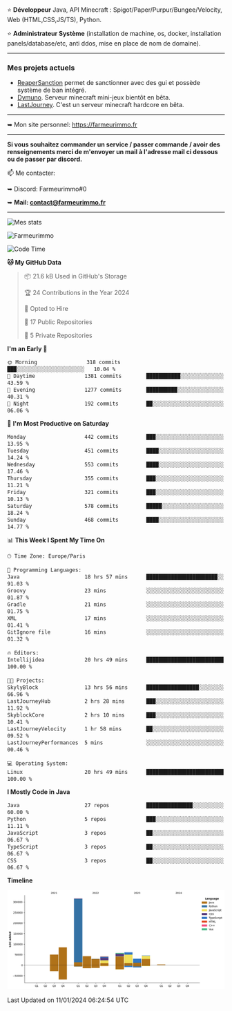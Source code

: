 ⭐ **Développeur** Java, API Minecraft : Spigot/Paper/Purpur/Bungee/Velocity, Web (HTML,CSS,JS/TS), Python.

⭐ **Administrateur Système** (installation de machine, os, docker, installation panels/database/etc, anti ddos, mise en place de nom de domaine).

---

### Mes projets actuels
- [ReaperSanction](https://www.spigotmc.org/resources/reapersanction.89580/) permet de sanctionner avec des gui et possède système de ban intégré.
- [Dymuno](https://discord.gg/dymuno-community-986460742293282886). Serveur minecraft mini-jeux bientôt en bêta.
- [LastJourney](https://lastjourney.fr). C'est un serveur minecraft hardcore en bêta.

---

➥ Mon site personnel: https://farmeurimmo.fr

---

**Si vous souhaitez commander un service / passer commande / avoir des renseignements merci de m'envoyer un mail à l'adresse mail ci dessous ou de passer par discord.**

📫 Me contacter:
 
   ➥ Discord: Farmeurimmo#0
   
   ➥ **Mail: contact@farmeurimmo.fr**

---

![Mes stats](https://github-readme-stats.farmeurimmo.fr/api?username=Farmeurimmo&count_private=true&show_icons=true&theme=radical)

<img src="https://komarev.com/ghpvc/?username=Farmeurimmo" alt="Farmeurimmo" />

<!--START_SECTION:waka-->
![Code Time](http://img.shields.io/badge/Code%20Time-1%2C110%20hrs%2024%20mins-blue)

**🐱 My GitHub Data** 

> 📦 21.6 kB Used in GitHub's Storage 
 > 
> 🏆 24 Contributions in the Year 2024
 > 
> 💼 Opted to Hire
 > 
> 📜 17 Public Repositories 
 > 
> 🔑 5 Private Repositories 
 > 
**I'm an Early 🐤** 

```text
🌞 Morning                318 commits         ███░░░░░░░░░░░░░░░░░░░░░░   10.04 % 
🌆 Daytime                1381 commits        ███████████░░░░░░░░░░░░░░   43.59 % 
🌃 Evening                1277 commits        ██████████░░░░░░░░░░░░░░░   40.31 % 
🌙 Night                  192 commits         ██░░░░░░░░░░░░░░░░░░░░░░░   06.06 % 
```
📅 **I'm Most Productive on Saturday** 

```text
Monday                   442 commits         ███░░░░░░░░░░░░░░░░░░░░░░   13.95 % 
Tuesday                  451 commits         ████░░░░░░░░░░░░░░░░░░░░░   14.24 % 
Wednesday                553 commits         ████░░░░░░░░░░░░░░░░░░░░░   17.46 % 
Thursday                 355 commits         ███░░░░░░░░░░░░░░░░░░░░░░   11.21 % 
Friday                   321 commits         ███░░░░░░░░░░░░░░░░░░░░░░   10.13 % 
Saturday                 578 commits         █████░░░░░░░░░░░░░░░░░░░░   18.24 % 
Sunday                   468 commits         ████░░░░░░░░░░░░░░░░░░░░░   14.77 % 
```


📊 **This Week I Spent My Time On** 

```text
🕑︎ Time Zone: Europe/Paris

💬 Programming Languages: 
Java                     18 hrs 57 mins      ███████████████████████░░   91.03 % 
Groovy                   23 mins             ░░░░░░░░░░░░░░░░░░░░░░░░░   01.87 % 
Gradle                   21 mins             ░░░░░░░░░░░░░░░░░░░░░░░░░   01.75 % 
XML                      17 mins             ░░░░░░░░░░░░░░░░░░░░░░░░░   01.41 % 
GitIgnore file           16 mins             ░░░░░░░░░░░░░░░░░░░░░░░░░   01.32 % 

🔥 Editors: 
Intellijidea             20 hrs 49 mins      █████████████████████████   100.00 % 

🐱‍💻 Projects: 
SkylyBlock               13 hrs 56 mins      █████████████████░░░░░░░░   66.96 % 
LastJourneyHub           2 hrs 28 mins       ███░░░░░░░░░░░░░░░░░░░░░░   11.92 % 
SkyblockCore             2 hrs 10 mins       ███░░░░░░░░░░░░░░░░░░░░░░   10.41 % 
LastJourneyVelocity      1 hr 58 mins        ██░░░░░░░░░░░░░░░░░░░░░░░   09.52 % 
LastJourneyPerformances  5 mins              ░░░░░░░░░░░░░░░░░░░░░░░░░   00.46 % 

💻 Operating System: 
Linux                    20 hrs 49 mins      █████████████████████████   100.00 % 
```

**I Mostly Code in Java** 

```text
Java                     27 repos            ███████████████░░░░░░░░░░   60.00 % 
Python                   5 repos             ███░░░░░░░░░░░░░░░░░░░░░░   11.11 % 
JavaScript               3 repos             ██░░░░░░░░░░░░░░░░░░░░░░░   06.67 % 
TypeScript               3 repos             ██░░░░░░░░░░░░░░░░░░░░░░░   06.67 % 
CSS                      3 repos             ██░░░░░░░░░░░░░░░░░░░░░░░   06.67 % 
```



**Timeline**

![Lines of Code chart](https://raw.githubusercontent.com/Farmeurimmo/Farmeurimmo/main/assets/bar_graph.png)


 Last Updated on 11/01/2024 06:24:54 UTC
<!--END_SECTION:waka-->
